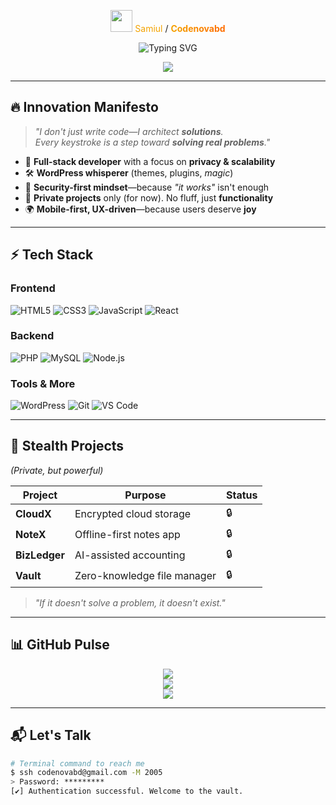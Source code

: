 <p align="center">
  <img src="https://media.giphy.com/media/hvRJCLFzcasrR4ia7z/giphy.gif" width="35" />
  <span style="color:#F4A300;">Samiul</span> / 
  <span style="background: linear-gradient(90deg, #F4A300, #FF6B00); -webkit-background-clip: text; -webkit-text-fill-color: transparent; font-weight: bold;">Codenovabd</span>
</p>

<p align="center">
  <img src="https://readme-typing-svg.demolab.com?font=Fira+Code&size=30&pause=1000&center=true&vCenter=true&width=800&lines=%F0%9F%92%BB+Full-stack+Alchemist;%F0%9F%93%8B+Turning+%3Ccode%3E+into+%F0%9F%94%A5;%F0%9F%94%92+Privacy-First+Builder;%F0%9F%A7%A0+UX-obsessed%2C+Performance-obsessed" alt="Typing SVG" />
</p>

<p align="center">
  <a href="https://www.linkedin.com/in/samiul/">
    <img src="https://img.shields.io/badge/LinkedIn-Connect-blue?style=for-the-badge&logo=linkedin&logoColor=white" />
  </a>
</p>

---

## 🔥 **Innovation Manifesto**
> *"I don't just write code—I architect **solutions**.<br> 
> Every keystroke is a step toward **solving real problems**."*

- 💼 **Full-stack developer** with a focus on **privacy & scalability**
- 🛠️ **WordPress whisperer** (themes, plugins, *magic*)
- 🔐 **Security-first mindset**—because *"it works"* isn't enough
- 🚀 **Private projects** only (for now). No fluff, just **functionality**
- 🌍 **Mobile-first, UX-driven**—because users deserve **joy**

---

## ⚡ **Tech Stack**  
### **Frontend**  
![HTML5](https://img.shields.io/badge/-HTML5-E34F26?style=for-the-badge&logo=html5&logoColor=white)
![CSS3](https://img.shields.io/badge/-CSS3-1572B6?style=for-the-badge&logo=css3&logoColor=white)
![JavaScript](https://img.shields.io/badge/-JavaScript-F7DF1E?style=for-the-badge&logo=javascript&logoColor=000)
![React](https://img.shields.io/badge/-React-61DAFB?style=for-the-badge&logo=react&logoColor=000)

### **Backend**  
![PHP](https://img.shields.io/badge/-PHP-777BB4?style=for-the-badge&logo=php&logoColor=white)
![MySQL](https://img.shields.io/badge/-MySQL-4479A1?style=for-the-badge&logo=mysql)
![Node.js](https://img.shields.io/badge/-Node.js-339933?style=for-the-badge&logo=node.js&logoColor=white)

### **Tools & More**  
![WordPress](https://img.shields.io/badge/-WordPress-21759B?style=for-the-badge&logo=wordpress)
![Git](https://img.shields.io/badge/-Git-F05032?style=for-the-badge&logo=git&logoColor=white)
![VS Code](https://img.shields.io/badge/-VS_Code-007ACC?style=for-the-badge&logo=visual-studio-code)

---

## 🚀 **Stealth Projects**  
*(Private, but powerful)*  

| Project       | Purpose                          | Status |
|--------------|----------------------------------|--------|
| **CloudX**   | Encrypted cloud storage          | 🔒     |
| **NoteX**    | Offline-first notes app          | 🔒     |
| **BizLedger**| AI-assisted accounting           | 🔒     |
| **Vault**    | Zero-knowledge file manager      | 🔒     |

> *"If it doesn't solve a problem, it doesn't exist."*  

---

## 📊 **GitHub Pulse**  
<p align="center">
  <img src="https://github-readme-stats.vercel.app/api?username=Codenovabd&show_icons=true&theme=radical&hide=stars&line_height=40" />
  <br/>
  <img src="https://github-readme-streak-stats.herokuapp.com/?user=Codenovabd&theme=tokyonight" />
  <br/>
  <img src="https://github-profile-summary-cards.vercel.app/api/cards/profile-details?username=Codenovabd&theme=github_dark" />
</p>

---

## 📬 **Let's Talk**  
```bash
# Terminal command to reach me
$ ssh codenovabd@gmail.com -M 2005
> Password: *********
[✔] Authentication successful. Welcome to the vault.
